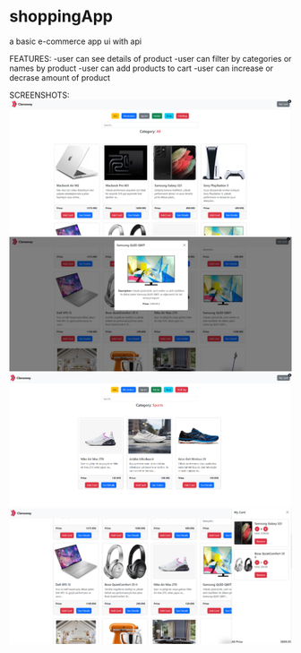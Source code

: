 # shoppingApp
a basic e-commerce app ui with api

FEATURES:
-user can see details of product
-user can filter by categories or names by product
-user can add products to cart 
-user can increase or decrase amount of product

SCREENSHOTS:
![](./assets/main.png)
![](./assets/detailModal.png)
![](./assets/categoryFilter.png)
![](./assets/card.png)

